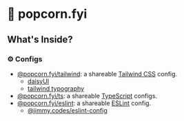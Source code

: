 # 🍿 popcorn.fyi

## What's Inside?

### ⚙️ Configs

- [@popcorn.fyi/tailwind](./configs/tailwind/README.md): a shareable [Tailwind CSS](https://tailwindcss.com) config.
  - [daisyUI](https://daisyui.com)
  - [tailwind typography](https://tailwindcss-typography.vercel.app)
- [@popcorn.fyi/ts](./configs/ts/README.md): a shareable [TypeScript](https://www.typescriptlang.org) configs.
- [@popcorn.fyi/eslint](./configs/eslint/README.md): a shareable [ESLint](https://eslint.org) config.
  - [@jimmy.codes/eslint-config](https://github.com/jimmy-guzman/eslint-config)
